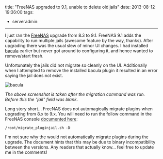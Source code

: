 title: "FreeNAS upgraded to 9.1, unable to delete old jails"
date: 2013-08-12 19:36:00
tags:
- serveradmin
---
I just ran the [FreeNAS](http://www.freenas.org/) upgrade from 8.3 to 9.1. FreeNAS 9.1 adds the capability to run multiple jails (awesome feature by the way, thanks). After upgrading there was the usual slew of minor UI changes. I had installed [bacula](http://www.bacula.org/en/) earlier but never got around to configuring it, and hence wanted to remove/start fresh.

Unfortunately the jails did not migrate so cleanly on the UI. Additionally when I attempted to remove the installed bacula plugin it resulted in an error saying the jail does not exist.

![bacula](/images/bacula.png)

*The above screenshot is taken after the migration command was run. Before this the "jail" field was blank.*

Long story short... FreeNAS does not automagically migrate plugins when upgrading from 8.x to 9.x. You will need to run the follow command in the FreeNAS console [documented here](http://doc.freenas.org/index.php/Migrating_an_8.x_Jail):
```
/root/migrate_pluginjail.sh -D
```
I'm not sure why the would not automatically migrate plugins during the upgrade. The document hints that this may be due to binary incompatibility between the versions. Any readers that actually know... feel free to update me in the comments!